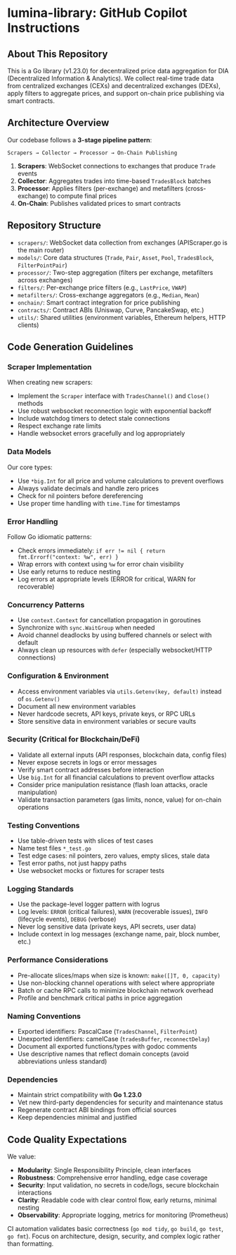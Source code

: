 # lumina-library: GitHub Copilot Instructions

## About This Repository

This is a Go library (v1.23.0) for decentralized price data aggregation for DIA (Decentralized Information & Analytics). We collect real-time trade data from centralized exchanges (CEXs) and decentralized exchanges (DEXs), apply filters to aggregate prices, and support on-chain price publishing via smart contracts.

## Architecture Overview

Our codebase follows a **3-stage pipeline pattern**:

```
Scrapers → Collector → Processor → On-Chain Publishing
```

1. **Scrapers**: WebSocket connections to exchanges that produce `Trade` events
2. **Collector**: Aggregates trades into time-based `TradesBlock` batches
3. **Processor**: Applies filters (per-exchange) and metafilters (cross-exchange) to compute final prices
4. **On-Chain**: Publishes validated prices to smart contracts

## Repository Structure

- `scrapers/`: WebSocket data collection from exchanges (APIScraper.go is the main router)
- `models/`: Core data structures (`Trade`, `Pair`, `Asset`, `Pool`, `TradesBlock`, `FilterPointPair`)
- `processor/`: Two-step aggregation (filters per exchange, metafilters across exchanges)
- `filters/`: Per-exchange price filters (e.g., `LastPrice`, `VWAP`)
- `metafilters/`: Cross-exchange aggregators (e.g., `Median`, `Mean`)
- `onchain/`: Smart contract integration for price publishing
- `contracts/`: Contract ABIs (Uniswap, Curve, PancakeSwap, etc.)
- `utils/`: Shared utilities (environment variables, Ethereum helpers, HTTP clients)

## Code Generation Guidelines

### Scraper Implementation

When creating new scrapers:
- Implement the `Scraper` interface with `TradesChannel()` and `Close()` methods
- Use robust websocket reconnection logic with exponential backoff
- Include watchdog timers to detect stale connections
- Respect exchange rate limits
- Handle websocket errors gracefully and log appropriately

### Data Models

Our core types:
- Use `*big.Int` for all price and volume calculations to prevent overflows
- Always validate decimals and handle zero prices
- Check for nil pointers before dereferencing
- Use proper time handling with `time.Time` for timestamps

### Error Handling

Follow Go idiomatic patterns:
- Check errors immediately: `if err != nil { return fmt.Errorf("context: %w", err) }`
- Wrap errors with context using `%w` for error chain visibility
- Use early returns to reduce nesting
- Log errors at appropriate levels (ERROR for critical, WARN for recoverable)

### Concurrency Patterns

- Use `context.Context` for cancellation propagation in goroutines
- Synchronize with `sync.WaitGroup` when needed
- Avoid channel deadlocks by using buffered channels or select with default
- Always clean up resources with `defer` (especially websocket/HTTP connections)

### Configuration & Environment

- Access environment variables via `utils.Getenv(key, default)` instead of `os.Getenv()`
- Document all new environment variables
- Never hardcode secrets, API keys, private keys, or RPC URLs
- Store sensitive data in environment variables or secure vaults

### Security (Critical for Blockchain/DeFi)

- Validate all external inputs (API responses, blockchain data, config files)
- Never expose secrets in logs or error messages
- Verify smart contract addresses before interaction
- Use `big.Int` for all financial calculations to prevent overflow attacks
- Consider price manipulation resistance (flash loan attacks, oracle manipulation)
- Validate transaction parameters (gas limits, nonce, value) for on-chain operations

### Testing Conventions

- Use table-driven tests with slices of test cases
- Name test files `*_test.go`
- Test edge cases: nil pointers, zero values, empty slices, stale data
- Test error paths, not just happy paths
- Use websocket mocks or fixtures for scraper tests

### Logging Standards

- Use the package-level logger pattern with logrus
- Log levels: `ERROR` (critical failures), `WARN` (recoverable issues), `INFO` (lifecycle events), `DEBUG` (verbose)
- Never log sensitive data (private keys, API secrets, user data)
- Include context in log messages (exchange name, pair, block number, etc.)

### Performance Considerations

- Pre-allocate slices/maps when size is known: `make([]T, 0, capacity)`
- Use non-blocking channel operations with select where appropriate
- Batch or cache RPC calls to minimize blockchain network overhead
- Profile and benchmark critical paths in price aggregation

### Naming Conventions

- Exported identifiers: PascalCase (`TradesChannel`, `FilterPoint`)
- Unexported identifiers: camelCase (`tradesBuffer`, `reconnectDelay`)
- Document all exported functions/types with godoc comments
- Use descriptive names that reflect domain concepts (avoid abbreviations unless standard)

### Dependencies

- Maintain strict compatibility with **Go 1.23.0**
- Vet new third-party dependencies for security and maintenance status
- Regenerate contract ABI bindings from official sources
- Keep dependencies minimal and justified

## Code Quality Expectations

We value:
- **Modularity**: Single Responsibility Principle, clean interfaces
- **Robustness**: Comprehensive error handling, edge case coverage
- **Security**: Input validation, no secrets in code/logs, secure blockchain interactions
- **Clarity**: Readable code with clear control flow, early returns, minimal nesting
- **Observability**: Appropriate logging, metrics for monitoring (Prometheus)

CI automation validates basic correctness (`go mod tidy`, `go build`, `go test`, `go fmt`). Focus on architecture, design, security, and complex logic rather than formatting.
